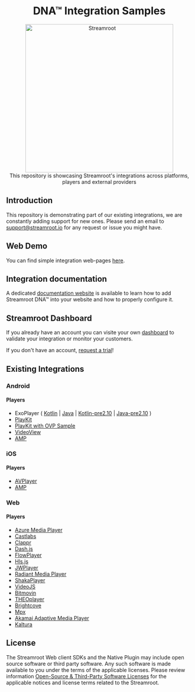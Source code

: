 <head>
  <link rel="icon" type="image/x-icon" href="favicon.png" />
</head>
<h1 align="center">
  DNA™ Integration Samples
</h1>
<p align="center">
  <img alt="Streamroot" src="https://blog.streamroot.io/wp-content/uploads/2018/04/logo_typo_long.png" width="400" />
  <br />
  <span>This repository is showcasing Streamroot's integrations across platforms, players and external providers</span>
</p>


## Introduction

This repository is demonstrating part of our existing integrations, we are constantly adding support for new ones. Please send an email to [support@streamroot.io](mailto:support@streamroot.io) for any request or issue you might have.

## Web Demo

You can find simple integration web-pages [here](http://samples.streamroot.io/web/).

## Integration documentation

A dedicated [documentation website](https://support.streamroot.io/hc/en-us) is available to learn how to add Streamroot DNA™ into your website and how to properly configure it.

## Streamroot Dashboard

If you already have an account you can visite your own [dashboard](https://dashboard.streamroot.io) to validate your integration or monitor your customers.

If you don't have an account, [request a trial](https://streamroot.io/?request_trial=true)!

## Existing Integrations

### Android

#### Players

- ExoPlayer ( [Kotlin](https://github.com/streamroot/dna-integration-samples/tree/master/android/ExoPlayer) | [Java](https://github.com/streamroot/dna-integration-samples/tree/master/android/ExoPlayer-Java) | [Kotlin-pre2.10](https://github.com/streamroot/dna-integration-samples/tree/master/android/ExoPlayer-pre2.10) | [Java-pre2.10](https://github.com/streamroot/dna-integration-samples/tree/master/android/ExoPlayer-pre2.10-Java) )
- [PlayKit](https://github.com/streamroot/dna-integration-samples/tree/master/android/PlayKit)
- [PlayKit with OVP Sample](https://github.com/streamroot/dna-integration-samples/tree/master/android/PlayKitOVPStarter)
- [VideoView](https://github.com/streamroot/dna-integration-samples/tree/master/android/VideoView)
- [AMP](https://github.com/streamroot/dna-integration-samples/tree/master/android/AMP)

### iOS

#### Players

- [AVPlayer](https://github.com/streamroot/dna-integration-samples/tree/master/ios)
- [AMP](https://github.com/streamroot/dna-integration-samples/tree/master/ios/AMP)

### Web

#### Players

- [Azure Media Player](https://github.com/streamroot/dna-integration-samples/tree/master/web/azure-media-player/azuremp.html)
- [Castlabs](https://github.com/streamroot/dna-integration-samples/tree/master/web/castlabs/castlabs.html)
- [Clappr](https://github.com/streamroot/dna-integration-samples/tree/master/web/clappr/hlsjs-clappr.html)
- [Dash.js](https://github.com/streamroot/dna-integration-samples/tree/master/web/dash.js/dashjs-wrapper.html)
- [FlowPlayer](https://github.com/streamroot/dna-integration-samples/tree/master/web/flowplayer/flowplayer.html)
- [Hls.js](https://github.com/streamroot/dna-integration-samples/tree/master/web/hls.js/hlsjs-wrapper.html)
- [JWPlayer](https://github.com/streamroot/dna-integration-samples/tree/master/web/jwplayer/hlsjs-jwplayer.html)
- [Radiant Media Player](https://github.com/streamroot/dna-integration-samples/tree/master/web/radiant-media-player/radiant.html)
- [ShakaPlayer](https://github.com/streamroot/dna-integration-samples/tree/master/web/shaka-player/shakaplayer-wrapper.html)
- [VideoJS](https://github.com/streamroot/dna-integration-samples/tree/master/web/video.js/hlsjs-videojs.html)
- [Bitmovin](https://github.com/streamroot/dna-integration-samples/tree/master/web/bitmovin/bitmovin.html)
- [THEOplayer](https://github.com/streamroot/dna-integration-samples/tree/master/web/theoplayer/theoplayer.html)
- [Brightcove](https://github.com/streamroot/dna-integration-samples/tree/master/web/brightcove/brightcove.html)
- [Mpx](https://github.com/streamroot/dna-integration-samples/tree/master/web/mpx/mpx.html)
- [Akamai Adaptive Media Player](https://github.com/streamroot/dna-integration-samples/tree/master/web/akamai-adaptive-media-player/akamai.html)
- [Kaltura](https://github.com/streamroot/dna-integration-samples/tree/master/web/kaltura/kaltura.html)

## License

The Streamroot Web client SDKs and the Native Plugin may include open source software or third party software. Any such software is made available to you under the terms of the applicable licenses. Please review information [Open-Source & Third-Party Software Licenses](https://streamroot.io/wp-content/uploads/2019/06/Open-Source-and-Third-Party-Software-v1-10Jun2019.pdf) for the applicable notices and license terms related to the Streamroot.
